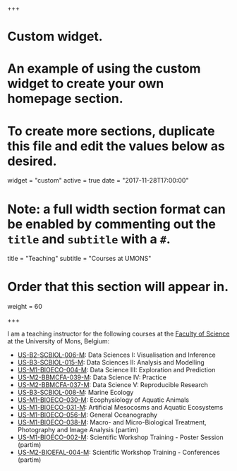+++
# Custom widget.
# An example of using the custom widget to create your own homepage section.
# To create more sections, duplicate this file and edit the values below as desired.
widget = "custom"
active = true
date = "2017-11-28T17:00:00"

# Note: a full width section format can be enabled by commenting out the `title` and `subtitle` with a `#`.
title = "Teaching"
subtitle = "Courses at UMONS"

# Order that this section will appear in.
weight = 60

+++

I am a teaching instructor for the following courses at the [Faculty of Science](http://portail.umons.ac.be/fr/universite/facultes/fs/enseignement/pages/pde_fs.aspx) at the University of Mons, Belgium:

- [US-B2-SCBIOL-006-M](http://applications.umons.ac.be/web/en/pde/2018-2019/ue/US-B2-SCBIOL-006-M.htm): Data Sciences I: Visualisation and Inference
- [US-B3-SCBIOL-015-M](http://applications.umons.ac.be/web/en/pde/2018-2019/ue/US-B3-SCBIOL-006-M.htm): Data Sciences II: Analysis and Modelling
- [US-M1-BIOECO-004-M](http://applications.umons.ac.be/web/en/pde/2018-2019/ue/US-M1-SCBBMC-004-M.htm): Data Science III: Exploration and Prediction
- [US-M2-BBMCFA-039-M](http://applications.umons.ac.be/web/en/pde/2018-2019/ue/US-M2-BBMCFA-039-M.htm): Data Science IV: Practice
- [US-M2-BBMCFA-037-M](http://applications.umons.ac.be/web/en/pde/2018-2019/ue/US-M2-BBMCFA-037-M.htm): Data Science V: Reproducible Research
- [US-B3-SCBIOL-008-M](http://applications.umons.ac.be/web/en/pde/2018-2019/ue/US-B3-SCBIOL-008-M.htm): Marine Ecology
- [US-M1-BIOECO-030-M](http://applications.umons.ac.be/web/en/pde/2018-2019/ue/US-M1-SCBBMC-030-M.htm): Ecophysiology of Aquatic Animals
- [US-M1-BIOECO-031-M](http://applications.umons.ac.be/web/en/pde/2018-2019/ue/US-M1-SCBBMC-031-M.htm): Artificial Mesocosms and Aquatic Ecosystems
- [US-M1-BIOECO-056-M](http://applications.umons.ac.be/web/en/pde/2018-2019/ue/US-M1-SCBBMC-029-M.htm): General Oceanography
- [US-M1-BIOECO-038-M](http://applications.umons.ac.be/web/en/pde/2018-2019/ue/US-M1-SCBBMC-038-M.htm): Macro- and Micro-Biological Treatment, Photography and Image Analysis (partim)
- [US-M1-BIOECO-002-M](http://applications.umons.ac.be/web/en/pde/2018-2019/ue/US-M1-SCBBMC-002-M.htm): Scientific Workshop Training - Poster Session (partim)
- [US-M2-BIOEFAL-004-M](http://applications.umons.ac.be/web/en/pde/2018-2019/ue/US-M2-BBMCFA-020-M.htm): Scientific Workshop Training - Conferences (partim)

